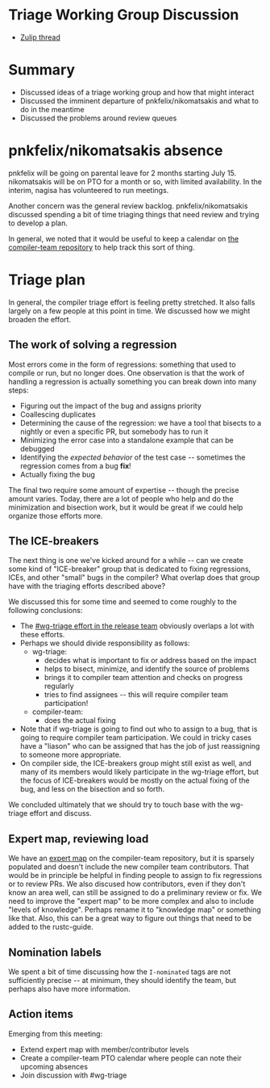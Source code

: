 # Triage Working Group Discussion

- [Zulip thread](https://rust-lang.zulipchat.com/#narrow/stream/131828-t-compiler/topic/steering.20meeting.202019-07-05)

# Summary

- Discussed ideas of a triage working group and how that might interact
- Discussed the imminent departure of pnkfelix/nikomatsakis and what to do in the meantime
- Discussed the problems around review queues

# pnkfelix/nikomatsakis absence

pnkfelix will be going on parental leave for 2 months starting
July 15. nikomatsakis will be on PTO for a month or so, with limited
availability. In the interim, nagisa has volunteered to run meetings.

Another concern was the general review backlog. pnkfelix/nikomatsakis
discussed spending a bit of time triaging things that need review and
trying to develop a plan.

In general, we noted that it would be useful to keep a calendar
on [the compiler-team repository][ctr] to help track this sort of thing.

[ctr]: https://github.com/rust-lang/compiler-team

# Triage plan

In general, the compiler triage effort is feeling pretty stretched.
It also falls largely on a few people at this point in time. We
discussed how we might broaden the effort.

## The work of solving a regression 

[Link to approximate start of conversation]: https://rust-lang.zulipchat.com/#narrow/stream/131828-t-compiler/topic/steering.20meeting.202019-07-05/near/169713350

Most errors come in the form of regressions: something that used to
compile or run, but no longer does. One observation is that the work
of handling a regression is actually something you can break down into
many steps:

- Figuring out the impact of the bug and assigns priority
- Coallescing duplicates
- Determining the cause of the regression: we have a tool that bisects to a nightly
  or even a specific PR, but somebody has to run it
- Minimizing the error case into a standalone example that can be debugged
- Identifying the *expected behavior* of the test case -- sometimes
  the regression comes from a bug **fix**!
- Actually fixing the bug

The final two require some amount of expertise -- though the precise
amount varies. Today, there are a lot of people who help and do the
minimization and bisection work, but it would be great if we could
help organize those efforts more.

## The ICE-breakers

[Link to approximate start of conversation]: https://rust-lang.zulipchat.com/#narrow/stream/131828-t-compiler/topic/steering.20meeting.202019-07-05/near/169713884

The next thing is one we've kicked around for a while -- can we create
some kind of "ICE-breaker" group that is dedicated to fixing
regressions, ICEs, and other "small" bugs in the compiler? What
overlap does that group have with the triaging efforts described
above?

We discussed this for some time and seemed to come roughly to the
following conclusions:

- The [#wg-triage effort in the release team][wg-triage] obviously overlaps a lot
  with these efforts.
- Perhaps we should divide responsibility as follows:
    - wg-triage:
        - decides what is important to fix or address based on the impact
        - helps to bisect, minimize, and identify the source of problems 
        - brings it to compiler team attention and checks on progress regularly
        - tries to find assignees -- this will require compiler team participation! 
    - compiler-team:
        - does the actual fixing
- Note that if wg-triage is going to find out who to assign to a bug,
  that is going to require compiler team participation. We could in
  tricky cases have a "liason" who can be assigned that has the job of
  just reassigning to someone more appropriate.
- On compiler side, the ICE-breakers group might still exist as well,
  and many of its members would likely participate in the wg-triage
  effort, but the focus of ICE-breakers would be mostly on the actual
  fixing of the bug, and less on the bisection and so forth.

[wg-triage]: https://www.rust-lang.org/governance/teams/operations

We concluded ultimately that we should try to touch base with the
wg-triage effort and discuss.

## Expert map, reviewing load

[Link to approximate start of conversation]: https://rust-lang.zulipchat.com/#narrow/stream/131828-t-compiler/topic/steering.20meeting.202019-07-05/near/169715908

We have an [expert map] on the compiler-team repository, but it is
sparsely populated and doesn't include the new compiler team
contributors. That would be in principle be helpful in finding people
to assign to fix regressions or to review PRs. We also discused how
contributors, even if they don't know an area well, can still be
assigned to do a preliminary review or fix. We need to improve the
"expert map" to be more complex and also to include "levels of
knowledge". Perhaps rename it to "knowledge map" or something like
that. Also, this can be a great way to figure out things that need to
be added to the rustc-guide.

[expert map]: https://github.com/rust-lang/compiler-team/blob/master/experts/MAP.md

## Nomination labels

[Link to approximate start of conversation]: https://rust-lang.zulipchat.com/#narrow/stream/131828-t-compiler/topic/steering.20meeting.202019-07-05/near/169715099

We spent a bit of time discussing how the `I-nominated` tags are not
sufficiently precise -- at minimum, they should identify the team, but
perhaps also have more information.

## Action items

Emerging from this meeting:

- Extend expert map with member/contributor levels
- Create a compiler-team PTO calendar where people can note their upcoming absences
- Join discussion with #wg-triage
